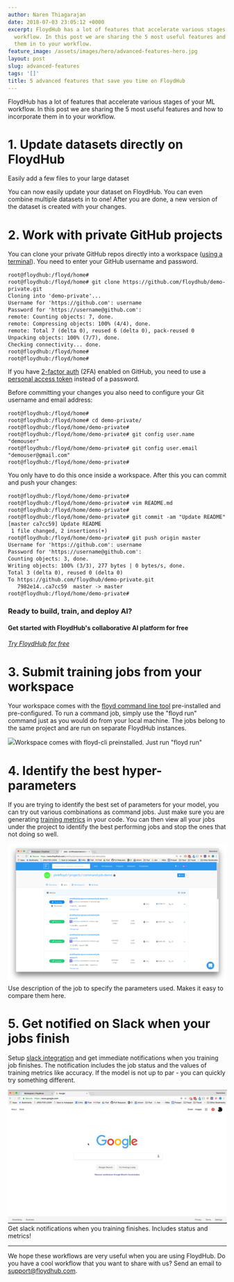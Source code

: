 ```yaml
---
author: Naren Thiagarajan
date: 2018-07-03 23:05:12 +0000
excerpt: FloydHub has a lot of features that accelerate various stages of your ML
  workflow. In this post we are sharing the 5 most useful features and how to incorporate
  them in to your workflow.
feature_image: /assets/images/hero/advanced-features-hero.jpg
layout: post
slug: advanced-features
tags: '[]'
title: 5 advanced features that save you time on FloydHub
---
```


FloydHub has a lot of features that accelerate various stages of your ML workflow. In this post we are sharing the 5 most useful features and how to incorporate them in to your workflow.

# 1\. Update datasets directly on FloydHub

Easily add a few files to your large dataset

You can now easily update your dataset on FloydHub. You can even combine multiple datasets in to one! After you are done, a new version of the dataset is created with your changes.

# 2\. Work with private GitHub projects

You can clone your private GitHub repos directly into a workspace ([using a terminal](https://docs.floydhub.com/guides/workspace/#using-terminal)). You need to enter your GitHub username and password.
    
    
    root@floydhub:/floyd/home#
    root@floydhub:/floyd/home# git clone https://github.com/floydhub/demo-private.git
    Cloning into 'demo-private'...
    Username for 'https://github.com': username
    Password for 'https://username@github.com':
    remote: Counting objects: 7, done.
    remote: Compressing objects: 100% (4/4), done.
    remote: Total 7 (delta 0), reused 6 (delta 0), pack-reused 0
    Unpacking objects: 100% (7/7), done.
    Checking connectivity... done.
    root@floydhub:/floyd/home#
    root@floydhub:/floyd/home#
    

If you have [2-factor auth](https://help.github.com/articles/securing-your-account-with-two-factor-authentication-2fa/) (2FA) enabled on GitHub, you need to use a [personal access token](https://github.com/settings/tokens) instead of a password.

Before committing your changes you also need to configure your Git username and email address:
    
    
    root@floydhub:/floyd/home#
    root@floydhub:/floyd/home# cd demo-private/
    root@floydhub:/floyd/home/demo-private#
    root@floydhub:/floyd/home/demo-private# git config user.name "demouser"
    root@floydhub:/floyd/home/demo-private# git config user.email "demouser@gmail.com"
    root@floydhub:/floyd/home/demo-private#

You only have to do this once inside a workspace. After this you can commit and push your changes:
    
    
    root@floydhub:/floyd/home/demo-private#
    root@floydhub:/floyd/home/demo-private# vim README.md
    root@floydhub:/floyd/home/demo-private#
    root@floydhub:/floyd/home/demo-private# git commit -am "Update README"
    [master ca7cc59] Update README
     1 file changed, 2 insertions(+)
    root@floydhub:/floyd/home/demo-private# git push origin master
    Username for 'https://github.com': username
    Password for 'https://username@github.com':
    Counting objects: 3, done.
    Writing objects: 100% (3/3), 277 bytes | 0 bytes/s, done.
    Total 3 (delta 0), reused 0 (delta 0)
    To https://github.com/floydhub/demo-private.git
       7982e14..ca7cc59  master -> master
    root@floydhub:/floyd/home/demo-private#

### Ready to build, train, and deploy AI?

#### Get started with FloydHub's collaborative AI platform for free

###### [Try FloydHub for free ](https://www.floydhub.com/?utm_source=blog&utm_medium=banner&utm_campaign=try_floydhub_for_free)

# 3\. Submit training jobs from your workspace

Your workspace comes with the [floyd command line tool](https://docs.floydhub.com/guides/basics/install/) pre-installed and pre-configured. To run a command job, simply use the "floyd run" command just as you would do from your local machine. The jobs belong to the same project and are run on separate FloydHub instances.

![](/assets/images/content/images/2018/07/workspace_command.gif)Workspace comes with floyd-cli preinstalled. Just run "floyd run"

# 4\. Identify the best hyper-parameters

If you are trying to identify the best set of parameters for your model, you can try out various combinations as command jobs. Just make sure you are generating [training metrics](https://docs.floydhub.com/guides/jobs/metrics/#training-metrics) in your code. You can then view all your jobs under the project to identify the best performing jobs and stop the ones that not doing so well.

![](/assets/images/content/images/2018/07/job_list.png)Use description of the job to specify the parameters used. Makes it easy to compare them here.

# 5\. Get notified on Slack when your jobs finish

Setup [slack integration](https://www.floydhub.com/settings/notifications) and get immediate notifications when you training job finishes. The notification includes the job status and the values of training metrics like accuracy. If the model is not up to par - you can quickly try something different.

![](/assets/images/content/images/2018/07/slack.gif)Get slack notifications when you training finishes. Includes status and metrics!

* * *

We hope these workflows are very useful when you are using FloydHub. Do you have a cool workflow that you want to share with us? Send an email to support@floydhub.com.